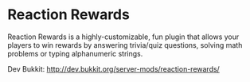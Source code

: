 Reaction Rewards
==============

Reaction Rewards is a highly-customizable, fun plugin that allows your players to win rewards by answering trivia/quiz questions, solving math problems or typing alphanumeric strings.

Dev Bukkit: http://dev.bukkit.org/server-mods/reaction-rewards/
